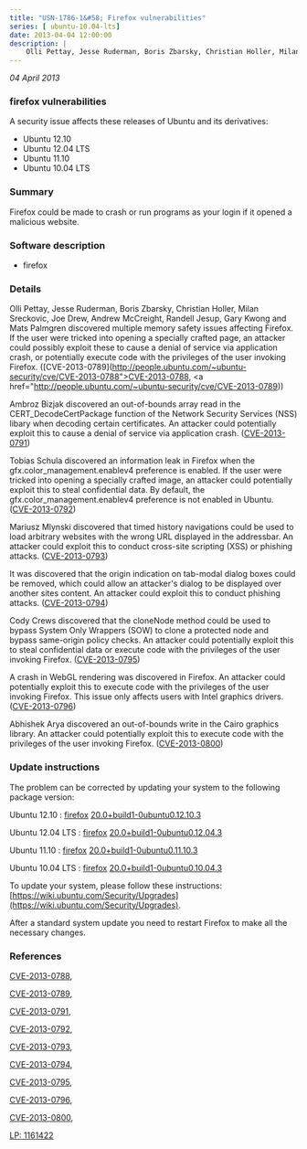 ```yaml
---
title: "USN-1786-1&#58; Firefox vulnerabilities"
series: [ ubuntu-10.04-lts]
date: 2013-04-04 12:00:00
description: |
    Olli Pettay, Jesse Ruderman, Boris Zbarsky, Christian Holler, Milan Sreckovic, Joe Drew, Andrew McCreight, Randell Jesup, Gary Kwong and Mats Palmgren discovered multiple memory safety issues affecting Firefox. If the user were tricked into opening a specially crafted page, an attacker could possibly exploit these to cause a denial of service via application crash, or potentially execute code with the privileges of the user invoking Firefox. ([CVE-2013-0789](http://people.ubuntu.com/~ubuntu-security/cve/CVE-2013-0788">CVE-2013-0788</a>, <a href="http://people.ubuntu.com/~ubuntu-security/cve/CVE-2013-0789))
--- 
```

 
 

*04 April 2013*

### firefox vulnerabilities

A security issue affects these releases of Ubuntu and its derivatives:

* Ubuntu 12.10
* Ubuntu 12.04 LTS
* Ubuntu 11.10
* Ubuntu 10.04 LTS

### Summary

Firefox could be made to crash or run programs as your login if it opened a malicious website.

### Software description

* firefox 

### Details

Olli Pettay, Jesse Ruderman, Boris Zbarsky, Christian Holler, Milan Sreckovic, Joe Drew, Andrew McCreight, Randell Jesup, Gary Kwong and Mats Palmgren discovered multiple memory safety issues affecting Firefox. If the user were tricked into opening a specially crafted page, an attacker could possibly exploit these to cause a denial of service via application crash, or potentially execute code with the privileges of the user invoking Firefox. ([CVE-2013-0789](http://people.ubuntu.com/~ubuntu-security/cve/CVE-2013-0788">CVE-2013-0788</a>, <a href="http://people.ubuntu.com/~ubuntu-security/cve/CVE-2013-0789))

Ambroz Bizjak discovered an out-of-bounds array read in the CERT_DecodeCertPackage function of the Network Security Services (NSS) libary when decoding certain certificates. An attacker could potentially exploit this to cause a denial of service via application crash. ([CVE-2013-0791](http://people.ubuntu.com/~ubuntu-security/cve/CVE-2013-0791))

Tobias Schula discovered an information leak in Firefox when the gfx.color_management.enablev4 preference is enabled. If the user were tricked into opening a specially crafted image, an attacker could potentially exploit this to steal confidential data. By default, the gfx.color_management.enablev4 preference is not enabled in Ubuntu. ([CVE-2013-0792](http://people.ubuntu.com/~ubuntu-security/cve/CVE-2013-0792))

Mariusz Mlynski discovered that timed history navigations could be used to load arbitrary websites with the wrong URL displayed in the addressbar. An attacker could exploit this to conduct cross-site scripting (XSS) or phishing attacks. ([CVE-2013-0793](http://people.ubuntu.com/~ubuntu-security/cve/CVE-2013-0793))

It was discovered that the origin indication on tab-modal dialog boxes could be removed, which could allow an attacker&#39;s dialog to be displayed over another sites content. An attacker could exploit this to conduct phishing attacks. ([CVE-2013-0794](http://people.ubuntu.com/~ubuntu-security/cve/CVE-2013-0794))

Cody Crews discovered that the cloneNode method could be used to bypass System Only Wrappers (SOW) to clone a protected node and bypass same-origin policy checks. An attacker could potentially exploit this to steal confidential data or execute code with the privileges of the user invoking Firefox. ([CVE-2013-0795](http://people.ubuntu.com/~ubuntu-security/cve/CVE-2013-0795))

A crash in WebGL rendering was discovered in Firefox. An attacker could potentially exploit this to execute code with the privileges of the user invoking Firefox. This issue only affects users with Intel graphics drivers. ([CVE-2013-0796](http://people.ubuntu.com/~ubuntu-security/cve/CVE-2013-0796))

Abhishek Arya discovered an out-of-bounds write in the Cairo graphics library. An attacker could potentially exploit this to execute code with the privileges of the user invoking Firefox. ([CVE-2013-0800](http://people.ubuntu.com/~ubuntu-security/cve/CVE-2013-0800)) 

### Update instructions

The problem can be corrected by updating your system to the following package version:

Ubuntu 12.10
 : [firefox](https://launchpad.net/ubuntu/+source/firefox) <span> [20.0+build1-0ubuntu0.12.10.3](https://launchpad.net/ubuntu/+source/firefox/20.0+build1-0ubuntu0.12.10.3) </span> 

Ubuntu 12.04 LTS
 : [firefox](https://launchpad.net/ubuntu/+source/firefox) <span> [20.0+build1-0ubuntu0.12.04.3](https://launchpad.net/ubuntu/+source/firefox/20.0+build1-0ubuntu0.12.04.3) </span> 

Ubuntu 11.10
 : [firefox](https://launchpad.net/ubuntu/+source/firefox) <span> [20.0+build1-0ubuntu0.11.10.3](https://launchpad.net/ubuntu/+source/firefox/20.0+build1-0ubuntu0.11.10.3) </span> 

Ubuntu 10.04 LTS
 : [firefox](https://launchpad.net/ubuntu/+source/firefox) <span> [20.0+build1-0ubuntu0.10.04.3](https://launchpad.net/ubuntu/+source/firefox/20.0+build1-0ubuntu0.10.04.3) </span> 

To update your system, please follow these instructions: [https://wiki.ubuntu.com/Security/Upgrades](https://wiki.ubuntu.com/Security/Upgrades).

After a standard system update you need to restart Firefox to make all the necessary changes. 

### References

 
 [CVE-2013-0788](http://people.ubuntu.com/~ubuntu-security/cve/CVE-2013-0788), 

 [CVE-2013-0789](http://people.ubuntu.com/~ubuntu-security/cve/CVE-2013-0789), 

 [CVE-2013-0791](http://people.ubuntu.com/~ubuntu-security/cve/CVE-2013-0791), 

 [CVE-2013-0792](http://people.ubuntu.com/~ubuntu-security/cve/CVE-2013-0792), 

 [CVE-2013-0793](http://people.ubuntu.com/~ubuntu-security/cve/CVE-2013-0793), 

 [CVE-2013-0794](http://people.ubuntu.com/~ubuntu-security/cve/CVE-2013-0794), 

 [CVE-2013-0795](http://people.ubuntu.com/~ubuntu-security/cve/CVE-2013-0795), 

 [CVE-2013-0796](http://people.ubuntu.com/~ubuntu-security/cve/CVE-2013-0796), 

 [CVE-2013-0800](http://people.ubuntu.com/~ubuntu-security/cve/CVE-2013-0800), 

 [LP: 1161422](https://launchpad.net/bugs/1161422)
 

